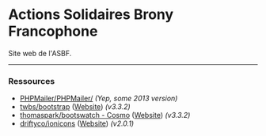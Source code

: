 # Actions Solidaires Brony Francophone

Site web de l'ASBF.

---

### Ressources
- [PHPMailer/PHPMailer/](https://github.com/PHPMailer/PHPMailer/) *(Yep, some 2013 version)*
- [twbs/bootstrap](https://github.com/twbs/bootstrap) ([Website](http://getbootstrap.com/)) *(v3.3.2)*
- [thomaspark/bootswatch - Cosmo](https://github.com/thomaspark/bootswatch/tree/gh-pages/cosmo) ([Website](http://bootswatch.com/cosmo/)) *(v3.3.2)*
- [driftyco/ionicons](https://github.com/driftyco/ionicons) ([Website](http://ionicons.com/)) *(v2.0.1)*